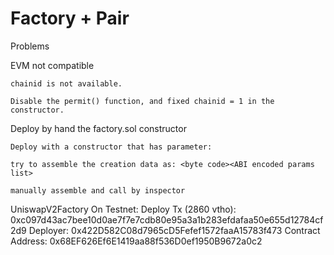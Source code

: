 # Factory + Pair

Problems

EVM not compatible
```
chainid is not available.

Disable the permit() function, and fixed chainid = 1 in the constructor.
```

Deploy by hand the factory.sol constructor
```
Deploy with a constructor that has parameter: 

try to assemble the creation data as: <byte code><ABI encoded params list>

manually assemble and call by inspector
```

UniswapV2Factory
On Testnet:
Deploy Tx (2860 vtho): 0xc097d43ac7bee10d0ae7f7e7cdb80e95a3a1b283efdafaa50e655d12784cf2d9
Deployer: 0x422D582C08d7965cD5Fefef1572faaA15783f473
Contract Address: 0x68EF626Ef6E1419aa88f536D0ef1950B9672a0c2
